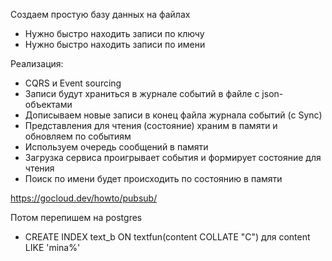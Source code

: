 Создаем простую базу данных на файлах

- Нужно быстро находить записи по ключу
- Нужно быстро находить записи по имени

Реализация:

- CQRS и Event sourcing
- Записи будут храниться в журнале событий в файле с json-объектами
- Дописываем новые записи в конец файла журнала событий (с Sync)
- Представления для чтения (состояние) храним в памяти и обновляем по событиям
- Используем очередь сообщений в памяти
- Загрузка сервиса проигрывает события и формирует состояние для чтения
- Поиск по имени будет происходить по состоянию в памяти

https://gocloud.dev/howto/pubsub/

Потом перепишем на postgres
- CREATE INDEX text_b ON textfun(content COLLATE "C") для content LIKE 'mina%'

